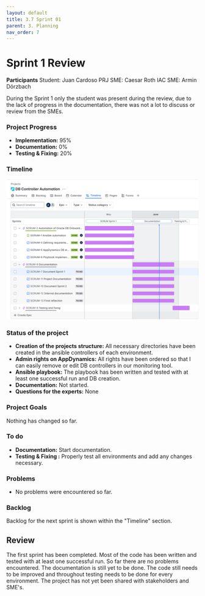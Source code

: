 ```yaml
---
layout: default
title: 3.7 Sprint 01
parent: 3. Planning
nav_order: 7
---
```


# Sprint 1 Review

**Participants**
Student: Juan Cardoso
PRJ SME: Caesar Roth
IAC SME: Armin Dörzbach

During the Sprint 1 only the student was present during the review, due to the lack of progress in the documentation, there was not a lot to discuss or review from the SMEs.

### Project Progress

- **Implementation:** 95%
- **Documentation:** 0%
- **Testing & Fixing:** 20%

### Timeline

![Sprint_01](../../resources/images/Sprint01_Jira.png)

### Status of the project
- **Creation of the projects structure:** All necessary directories have been created in the ansible controllers of each environment.
- **Admin rights on AppDynamics:** All rights have been ordered so that I can easily remove or edit DB controllers in our monitoring tool.
- **Ansible playbook:** The playbook has been written and tested with at least one successful run and DB creation.
- **Documentation:** Not started.
- **Questions for the experts:** None

### Project Goals
Nothing has changed so far.

### To do

- **Documentation:** Start documentation.
- **Testing & Fixing :** Properly test all environments and add any changes necessary.

### Problems
- No problems were encountered so far.

### Backlog

Backlog for the next sprint is shown within the "Timeline" section.

## Review

The first sprint has been completed. Most of the code has been written and tested with at least one successful run. So far there are no problems encountered. The documentation is still yet to be done. The code still needs to be improved and throughout testing needs to be done for every environment. The project has not yet been shared with stakeholders and SME's.



